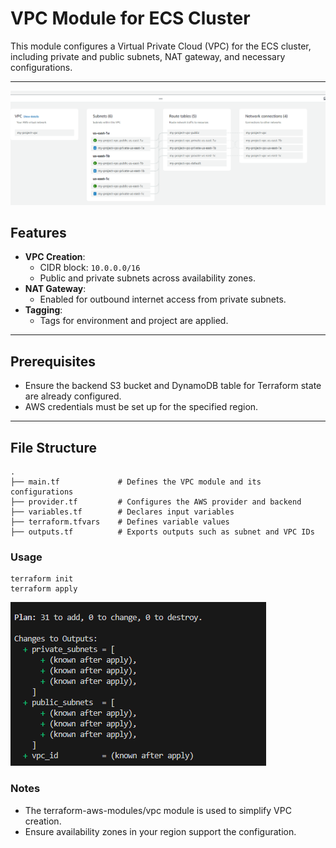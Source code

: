 # VPC Module for ECS Cluster

This module configures a Virtual Private Cloud (VPC) for the ECS cluster, including private and public subnets, NAT gateway, and necessary configurations.

---

![alt text](image.png)

## Features

- **VPC Creation**:
  - CIDR block: `10.0.0.0/16`
  - Public and private subnets across availability zones.
- **NAT Gateway**:
  - Enabled for outbound internet access from private subnets.
- **Tagging**:
  - Tags for environment and project are applied.

---

## Prerequisites

- Ensure the backend S3 bucket and DynamoDB table for Terraform state are already configured.
- AWS credentials must be set up for the specified region.

---

## File Structure

```plaintext
.
├── main.tf             # Defines the VPC module and its configurations
├── provider.tf         # Configures the AWS provider and backend
├── variables.tf        # Declares input variables
├── terraform.tfvars    # Defines variable values
├── outputs.tf          # Exports outputs such as subnet and VPC IDs  

```
### Usage

```
terraform init
terraform apply
```

![alt text](terraform_plan.png)

### Notes
- The terraform-aws-modules/vpc module is used to simplify VPC creation.
- Ensure availability zones in your region support the configuration.